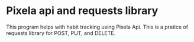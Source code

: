 # Pixela api and requests library
This program helps with habit tracking using Pixela Api.
This is a pratice of requests library for POST, PUT, and DELETE.